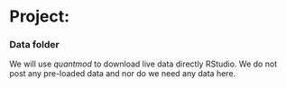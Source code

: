 # Project: 
### Data folder

We will use *quantmod* to download live data directly RStudio. We do not post any pre-loaded data and nor do we need any data here.
